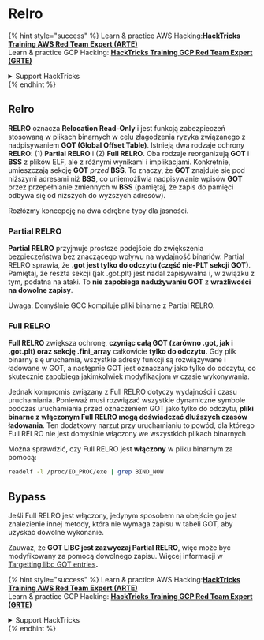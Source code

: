 # Relro

{% hint style="success" %}
Learn & practice AWS Hacking:<img src="/.gitbook/assets/arte.png" alt="" data-size="line">[**HackTricks Training AWS Red Team Expert (ARTE)**](https://training.hacktricks.xyz/courses/arte)<img src="/.gitbook/assets/arte.png" alt="" data-size="line">\
Learn & practice GCP Hacking: <img src="/.gitbook/assets/grte.png" alt="" data-size="line">[**HackTricks Training GCP Red Team Expert (GRTE)**<img src="/.gitbook/assets/grte.png" alt="" data-size="line">](https://training.hacktricks.xyz/courses/grte)

<details>

<summary>Support HackTricks</summary>

* Check the [**subscription plans**](https://github.com/sponsors/carlospolop)!
* **Join the** 💬 [**Discord group**](https://discord.gg/hRep4RUj7f) or the [**telegram group**](https://t.me/peass) or **follow** us on **Twitter** 🐦 [**@hacktricks\_live**](https://twitter.com/hacktricks\_live)**.**
* **Share hacking tricks by submitting PRs to the** [**HackTricks**](https://github.com/carlospolop/hacktricks) and [**HackTricks Cloud**](https://github.com/carlospolop/hacktricks-cloud) github repos.

</details>
{% endhint %}

## Relro

**RELRO** oznacza **Relocation Read-Only** i jest funkcją zabezpieczeń stosowaną w plikach binarnych w celu złagodzenia ryzyka związanego z nadpisywaniem **GOT (Global Offset Table)**. Istnieją dwa rodzaje ochrony **RELRO**: (1) **Partial RELRO** i (2) **Full RELRO**. Oba rodzaje reorganizują **GOT** i **BSS** z plików ELF, ale z różnymi wynikami i implikacjami. Konkretnie, umieszczają sekcję **GOT** *przed* **BSS**. To znaczy, że **GOT** znajduje się pod niższymi adresami niż **BSS**, co uniemożliwia nadpisywanie wpisów **GOT** przez przepełnianie zmiennych w **BSS** (pamiętaj, że zapis do pamięci odbywa się od niższych do wyższych adresów).

Rozłóżmy koncepcję na dwa odrębne typy dla jasności.

### **Partial RELRO**

**Partial RELRO** przyjmuje prostsze podejście do zwiększenia bezpieczeństwa bez znaczącego wpływu na wydajność binariów. Partial RELRO sprawia, że **.got jest tylko do odczytu (część nie-PLT sekcji GOT)**. Pamiętaj, że reszta sekcji (jak .got.plt) jest nadal zapisywalna i, w związku z tym, podatna na ataki. To **nie zapobiega nadużywaniu GOT** z **wrażliwości na dowolne zapisy**.

Uwaga: Domyślnie GCC kompiluje pliki binarne z Partial RELRO.

### **Full RELRO**

**Full RELRO** zwiększa ochronę, **czyniąc całą GOT (zarówno .got, jak i .got.plt) oraz sekcję .fini\_array** całkowicie **tylko do odczytu.** Gdy plik binarny się uruchamia, wszystkie adresy funkcji są rozwiązywane i ładowane w GOT, a następnie GOT jest oznaczany jako tylko do odczytu, co skutecznie zapobiega jakimkolwiek modyfikacjom w czasie wykonywania.

Jednak kompromis związany z Full RELRO dotyczy wydajności i czasu uruchamiania. Ponieważ musi rozwiązać wszystkie dynamiczne symbole podczas uruchamiania przed oznaczeniem GOT jako tylko do odczytu, **pliki binarne z włączonym Full RELRO mogą doświadczać dłuższych czasów ładowania**. Ten dodatkowy narzut przy uruchamianiu to powód, dla którego Full RELRO nie jest domyślnie włączony we wszystkich plikach binarnych.

Można sprawdzić, czy Full RELRO jest **włączony** w pliku binarnym za pomocą:
```bash
readelf -l /proc/ID_PROC/exe | grep BIND_NOW
```
## Bypass

Jeśli Full RELRO jest włączony, jedynym sposobem na obejście go jest znalezienie innej metody, która nie wymaga zapisu w tabeli GOT, aby uzyskać dowolne wykonanie.

Zauważ, że **GOT LIBC jest zazwyczaj Partial RELRO**, więc może być modyfikowany za pomocą dowolnego zapisu. Więcej informacji w [Targetting libc GOT entries](https://github.com/nobodyisnobody/docs/blob/main/code.execution.on.last.libc/README.md#1---targetting-libc-got-entries)**.**

{% hint style="success" %}
Learn & practice AWS Hacking:<img src="/.gitbook/assets/arte.png" alt="" data-size="line">[**HackTricks Training AWS Red Team Expert (ARTE)**](https://training.hacktricks.xyz/courses/arte)<img src="/.gitbook/assets/arte.png" alt="" data-size="line">\
Learn & practice GCP Hacking: <img src="/.gitbook/assets/grte.png" alt="" data-size="line">[**HackTricks Training GCP Red Team Expert (GRTE)**<img src="/.gitbook/assets/grte.png" alt="" data-size="line">](https://training.hacktricks.xyz/courses/grte)

<details>

<summary>Support HackTricks</summary>

* Check the [**subscription plans**](https://github.com/sponsors/carlospolop)!
* **Join the** 💬 [**Discord group**](https://discord.gg/hRep4RUj7f) or the [**telegram group**](https://t.me/peass) or **follow** us on **Twitter** 🐦 [**@hacktricks\_live**](https://twitter.com/hacktricks\_live)**.**
* **Share hacking tricks by submitting PRs to the** [**HackTricks**](https://github.com/carlospolop/hacktricks) and [**HackTricks Cloud**](https://github.com/carlospolop/hacktricks-cloud) github repos.

</details>
{% endhint %}
